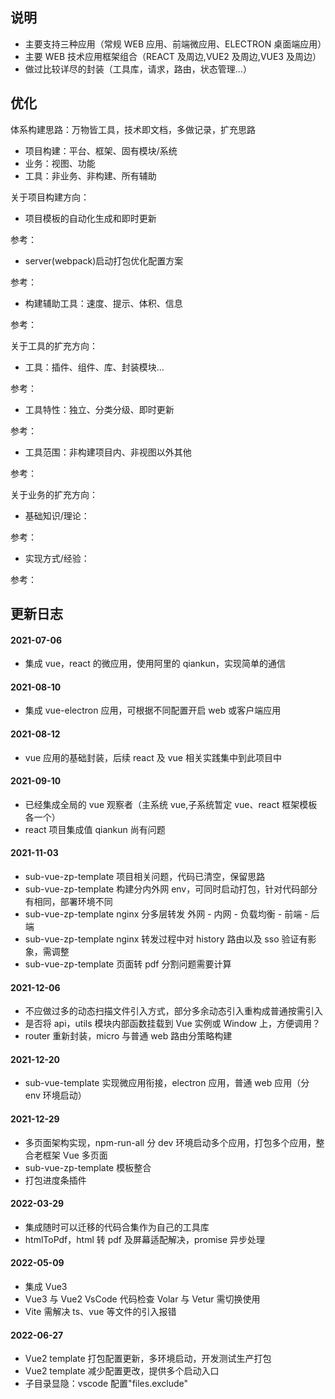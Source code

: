 ## 说明

- 主要支持三种应用（常规 WEB 应用、前端微应用、ELECTRON 桌面端应用）
- 主要 WEB 技术应用框架组合（REACT 及周边,VUE2 及周边,VUE3 及周边）
- 做过比较详尽的封装（工具库，请求，路由，状态管理...）

## 优化

体系构建思路：万物皆工具，技术即文档，多做记录，扩充思路

- 项目构建：平台、框架、固有模块/系统
- 业务：视图、功能
- 工具：非业务、非构建、所有辅助

关于项目构建方向：

- 项目模板的自动化生成和即时更新

参考：

- server(webpack)启动打包优化配置方案

参考：

- 构建辅助工具：速度、提示、体积、信息

参考：

关于工具的扩充方向：

- 工具：插件、组件、库、封装模块...

参考：

- 工具特性：独立、分类分级、即时更新

参考：

- 工具范围：非构建项目内、非视图以外其他

参考：

关于业务的扩充方向：

- 基础知识/理论：

参考：

- 实现方式/经验：

参考：

## 更新日志

#### 2021-07-06

- 集成 vue，react 的微应用，使用阿里的 qiankun，实现简单的通信

#### 2021-08-10

- 集成 vue-electron 应用，可根据不同配置开启 web 或客户端应用

#### 2021-08-12

- vue 应用的基础封装，后续 react 及 vue 相关实践集中到此项目中

#### 2021-09-10

- 已经集成全局的 vue 观察者（主系统 vue,子系统暂定 vue、react 框架模板各一个）
- react 项目集成值 qiankun 尚有问题

#### 2021-11-03

- sub-vue-zp-template 项目相关问题，代码已清空，保留思路
- sub-vue-zp-template 构建分内外网 env，可同时启动打包，针对代码部分有相同，部署环境不同
- sub-vue-zp-template nginx 分多层转发 外网 - 内网 - 负载均衡 - 前端 - 后端
- sub-vue-zp-template nginx 转发过程中对 history 路由以及 sso 验证有影象，需调整
- sub-vue-zp-template 页面转 pdf 分割问题需要计算

#### 2021-12-06

- 不应做过多的动态扫描文件引入方式，部分多余动态引入重构成普通按需引入
- 是否将 api，utils 模块内部函数挂载到 Vue 实例或 Window 上，方便调用？
- router 重新封装，micro 与普通 web 路由分策略构建

#### 2021-12-20

- sub-vue-template 实现微应用衔接，electron 应用，普通 web 应用（分 env 环境启动）

#### 2021-12-29

- 多页面架构实现，npm-run-all 分 dev 环境启动多个应用，打包多个应用，整合老框架 Vue 多页面
- sub-vue-zp-template 模板整合
- 打包进度条插件

#### 2022-03-29

- 集成随时可以迁移的代码合集作为自己的工具库
- htmlToPdf，html 转 pdf 及屏幕适配解决，promise 异步处理

#### 2022-05-09

- 集成 Vue3
- Vue3 与 Vue2 VsCode 代码检查 Volar 与 Vetur 需切换使用
- Vite 需解决 ts、vue 等文件的引入报错

#### 2022-06-27

- Vue2 template 打包配置更新，多环境启动，开发测试生产打包
- Vue2 template 减少配置更改，提供多个启动入口
- 子目录显隐：vscode 配置"files.exclude"
